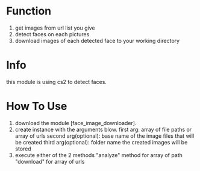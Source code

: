 # Function
1. get images from url list you give
2. detect faces on each pictures
3. download images of each detected face to your working directory

# Info
this module is using cs2 to detect faces.

# How To Use
1. download the module [face_image_downloader].
2. create instance with the arguments blow.
  first arg: array of file paths or array of urls
  second arg(optional): base name of the image files that will be created
  third arg(optional): folder name the created images will be stored
3. execute either of the 2 methods
  "analyze" method for array of path
  "download" for array of urls
